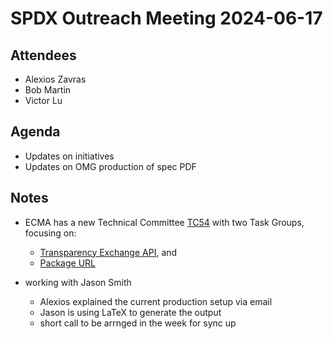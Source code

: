 # SPDX Outreach Meeting 2024-06-17

## Attendees

* Alexios Zavras
* Bob Martin
* Victor Lu

## Agenda

* Updates on initiatives
* Updates on OMG production of spec PDF

## Notes

* ECMA has a new Technical Committee [TC54](https://ecma-international.org/technical-committees/tc54/) with two Task Groups, focusing on:
  *  [Transparency Exchange API](https://ecma-international.org/task-groups/tc54-tg1/), and
  *  [Package URL](https://ecma-international.org/task-groups/tc54-tg2/)

* working with Jason Smith
  * Alexios explained the current production setup via email
  * Jason is using LaTeX to generate the output
  * short call to be arrnged in the week for sync up


